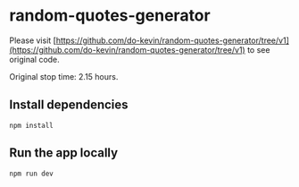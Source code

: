 # random-quotes-generator

Please visit [https://github.com/do-kevin/random-quotes-generator/tree/v1](https://github.com/do-kevin/random-quotes-generator/tree/v1) to see original code.

Original stop time: 2.15 hours.

## Install dependencies

```
npm install
```

## Run the app locally

```
npm run dev
```
